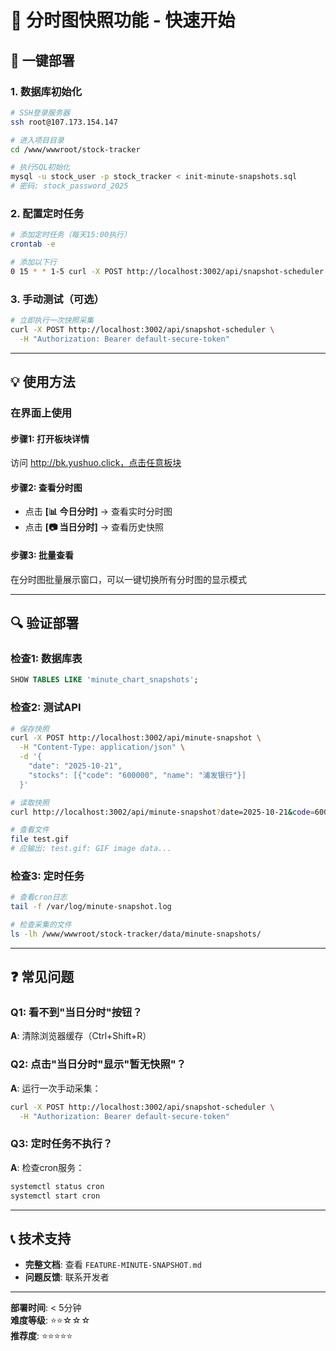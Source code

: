 # 📸 分时图快照功能 - 快速开始

## 🚀 一键部署

### 1. 数据库初始化
```bash
# SSH登录服务器
ssh root@107.173.154.147

# 进入项目目录
cd /www/wwwroot/stock-tracker

# 执行SQL初始化
mysql -u stock_user -p stock_tracker < init-minute-snapshots.sql
# 密码: stock_password_2025
```

### 2. 配置定时任务
```bash
# 添加定时任务（每天15:00执行）
crontab -e

# 添加以下行
0 15 * * 1-5 curl -X POST http://localhost:3002/api/snapshot-scheduler -H "Authorization: Bearer default-secure-token" >> /var/log/minute-snapshot.log 2>&1
```

### 3. 手动测试（可选）
```bash
# 立即执行一次快照采集
curl -X POST http://localhost:3002/api/snapshot-scheduler \
  -H "Authorization: Bearer default-secure-token"
```

---

## 💡 使用方法

### 在界面上使用

#### 步骤1: 打开板块详情
访问 http://bk.yushuo.click，点击任意板块

#### 步骤2: 查看分时图
- 点击 **[📊 今日分时]** → 查看实时分时图
- 点击 **[📷 当日分时]** → 查看历史快照

#### 步骤3: 批量查看
在分时图批量展示窗口，可以一键切换所有分时图的显示模式

---

## 🔍 验证部署

### 检查1: 数据库表
```sql
SHOW TABLES LIKE 'minute_chart_snapshots';
```

### 检查2: 测试API
```bash
# 保存快照
curl -X POST http://localhost:3002/api/minute-snapshot \
  -H "Content-Type: application/json" \
  -d '{
    "date": "2025-10-21",
    "stocks": [{"code": "600000", "name": "浦发银行"}]
  }'

# 读取快照
curl http://localhost:3002/api/minute-snapshot?date=2025-10-21&code=600000 > test.gif

# 查看文件
file test.gif
# 应输出: test.gif: GIF image data...
```

### 检查3: 定时任务
```bash
# 查看cron日志
tail -f /var/log/minute-snapshot.log

# 检查采集的文件
ls -lh /www/wwwroot/stock-tracker/data/minute-snapshots/
```

---

## ❓ 常见问题

### Q1: 看不到"当日分时"按钮？
**A**: 清除浏览器缓存（Ctrl+Shift+R）

### Q2: 点击"当日分时"显示"暂无快照"？
**A**: 运行一次手动采集：
```bash
curl -X POST http://localhost:3002/api/snapshot-scheduler \
  -H "Authorization: Bearer default-secure-token"
```

### Q3: 定时任务不执行？
**A**: 检查cron服务：
```bash
systemctl status cron
systemctl start cron
```

---

## 📞 技术支持

- **完整文档**: 查看 `FEATURE-MINUTE-SNAPSHOT.md`
- **问题反馈**: 联系开发者

---

**部署时间**: < 5分钟  
**难度等级**: ⭐⭐☆☆☆  
**推荐度**: ⭐⭐⭐⭐⭐

